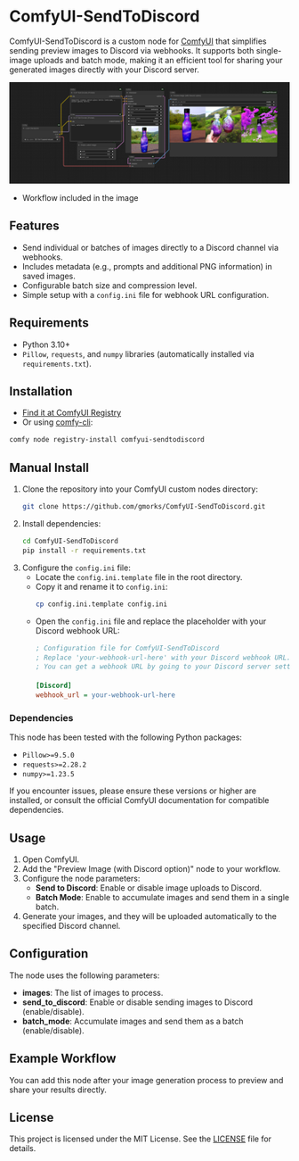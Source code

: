 # ComfyUI-SendToDiscord

ComfyUI-SendToDiscord is a custom node for [ComfyUI](https://github.com/comfyanonymous/ComfyUI) that simplifies sending preview images to Discord via webhooks. It supports both single-image uploads and batch mode, making it an efficient tool for sharing your generated images directly with your Discord server.

![Node Preview](examples/workflow.png "Node Example")
- Workflow included in the image

## Features
- Send individual or batches of images directly to a Discord channel via webhooks.
- Includes metadata (e.g., prompts and additional PNG information) in saved images.
- Configurable batch size and compression level.
- Simple setup with a `config.ini` file for webhook URL configuration.

## Requirements
- Python 3.10+
- `Pillow`, `requests`, and `numpy` libraries (automatically installed via `requirements.txt`).

## Installation
- [Find it at ComfyUI Registry](https://registry.comfy.org/publishers/gmorks/nodes/comfyui-sendtodiscord) 
- Or using [comfy-cli](https://docs.comfy.org/comfy-cli/getting-started):

```bash
comfy node registry-install comfyui-sendtodiscord
```

## Manual Install
1. Clone the repository into your ComfyUI custom nodes directory:
    ```bash
    git clone https://github.com/gmorks/ComfyUI-SendToDiscord.git
    ```
2. Install dependencies:
    ```bash
    cd ComfyUI-SendToDiscord
    pip install -r requirements.txt
    ```
3. Configure the `config.ini` file:
    - Locate the `config.ini.template` file in the root directory.
    - Copy it and rename it to `config.ini`:
        ```bash
        cp config.ini.template config.ini
        ```
    - Open the `config.ini` file and replace the placeholder with your Discord webhook URL:
        ```ini
        ; Configuration file for ComfyUI-SendToDiscord
        ; Replace 'your-webhook-url-here' with your Discord webhook URL.
        ; You can get a webhook URL by going to your Discord server settings, then Integrations, then Webhooks, then New Webhook.

        [Discord]
        webhook_url = your-webhook-url-here
        ```
### Dependencies
This node has been tested with the following Python packages:

- `Pillow>=9.5.0`
- `requests>=2.28.2`
- `numpy>=1.23.5`

If you encounter issues, please ensure these versions or higher are installed, or consult the official ComfyUI documentation for compatible dependencies.

## Usage

1. Open ComfyUI.
2. Add the "Preview Image (with Discord option)" node to your workflow.
3. Configure the node parameters:
    - **Send to Discord**: Enable or disable image uploads to Discord.
    - **Batch Mode**: Enable to accumulate images and send them in a single batch.
4. Generate your images, and they will be uploaded automatically to the specified Discord channel.

## Configuration

The node uses the following parameters:

- **images**: The list of images to process.
- **send_to_discord**: Enable or disable sending images to Discord (enable/disable).
- **batch_mode**: Accumulate images and send them as a batch (enable/disable).

## Example Workflow

You can add this node after your image generation process to preview and share your results directly.

## License

This project is licensed under the MIT License. See the [LICENSE](LICENSE) file for details.
